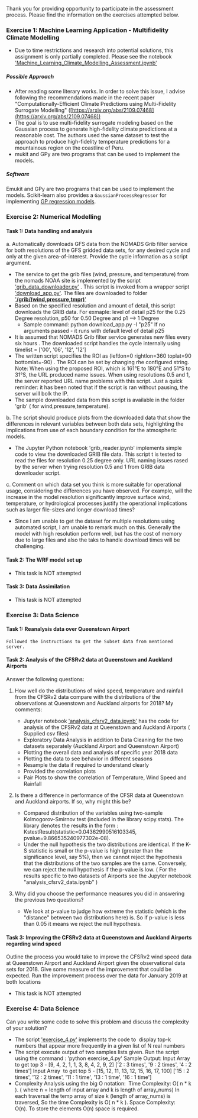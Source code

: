 
Thank you for providing opportunity to participate in the assessment process.
Please find the information on the exercises attempted below.

### Exercise 1: Machine Learning Application - Multifidelity Climate Modelling

- Due to time restrictions and research into potential solutions, this assignment is only partially completed. Please see the notebook ['Machine_Learning_Climate_Modelling_Assessment.ipynb'](https://github.com/yunusrf/bs_yrf_assessment/blob/main/Machine_Learning_Climate_Modelling_Assessment.ipynb)
 
##### Possible Approach

-   After reading some literary works. In order to solve this issue, I advise following the recommendations made in the recent paper "Computationally-Efficient Climate Predictions using Multi-Fidelity Surrogate Modelling" ([https://arxiv.org/abs/2109.07468](https://arxiv.org/abs/2109.07468))
- The goal is to use multi-fidelity surrogate modeling based on the Gaussian process to generate high-fidelity climate predictions at a reasonable cost. The authors used the same dataset to test the approach to produce high-fidelity temperature predictions for a mountainous region on the coastline of Peru.
- mukit and GPy are two programs that can be used to implement the models. 

##### Software
Emukit and GPy are two programs that can be used to implement the models. Scikit-learn also provides a `GaussianProcessRegressor` for implementing [GP regression models](http://scikit-learn.org/stable/modules/gaussian_process.html#gaussian-process-regression-gpr).

### Exercise 2: Numerical Modelling

#### Task 1: Data handling and analysis

a. Automatically downloads GFS data from the NOMADS Grib filter service for both resolutions of the GFS gridded data sets, for any desired cycle and only at the given area-of-interest. Provide the cycle information as a script argument.

-  The service to get the grib files (wind, pressure, and temperature) from the nomads NOAA site is implemented by the script ['grib_data_downloader.py'](https://github.com/yunusrf/bs_yrf_assessment/blob/main/grib_data_downloader.py) . This script is invoked from a wrapper script ['download_app.py'](https://github.com/yunusrf/bs_yrf_assessment/blob/main/download_app.py).   The files are downloaded to folder ['**/grib/(wind,pressure,tmpr)**'](https://github.com/yunusrf/bs_yrf_assessment/tree/main/grib/res-0.25)
-  Based on the specified resolution and amount of detail, this script downloads the GRIB data.
	For exmaple: level of detail p25 for the 0.25 Degree resolution, p50 for 0.50 Degree and p1 --> 1 Degree
	- Sample command:  python download_app.py -l "p25" 
		If no arguments passed - it runs with default level of detail p25
- It is assumed that NOMADS Grib filter service generates new files every six hours . The downloaded script handles the cycle internally using timelist = ['00', '06', '12', '12']	
- The written script  specifies the ROI  as (leftlon=0 rightlon=360 toplat=90 bottomlat=-90) . The ROI can be set by changing rhe configured string. Note: When using the proposed ROI, which is 161°E to 180°E and 51°S to 31°S, the URL produced name issues. When using resolutions 0.5 and 1, the server reported URL name problems with this script. Just a quick reminder: it has been noted that if the script is ran without pausing, the server will bolk the IP.
- The sample downloaded data from this script is available in the folder 'grib' ( for wind,pressure,temperature).
	
b. The script should produce plots from the downloaded data that show the differences in relevant variables between both data sets, highlighting the implications from use of each boundary condition for the atmospheric models.
- The Jupyter Python notebook 'grib_reader.ipynb' implements simple code to view the downloaded GRIB file data. This script t is tested to read the files for resolution 0.25  degree only. URL naming issues rased by the server when trying  resolution 0.5 and 1 from GRIB data downloader script.

c. Comment on which data set you think is more suitable for operational usage, considering the differences you have observed. For example, will the increase in the model resolution significantly improve surface wind, temperature, or hydrological processes justify the operational implications such as larger file-sizes and longer download times?
- Since I am unable to get the dataset for multiple resolutions using automated script, I am unable to remark much on this. Generally the model with high resolution perform well, but has the cost of memory due to large files and also the taks to handle download times will be challenging.


#### Task 2: The WRF model set up

- This task is NOT attempted

#### Task 3: Data Assimilation

 * This task is NOT attempted


### Exercise 3: Data Science

#### Task 1: Reanalysis data over Queenstown Airport

	Followed the instructions to get the Subset data from mentioned server.

#### Task 2: Analysis of the CFSRv2 data at Queenstown and Auckland Airports

  Answer the following questions:

1. How well do the distributions of wind speed, temperature and rainfall from the CFSRv2 data compare with the distributions of the observations at Queenstown and Auckland airports for 2018?
		My comments:
	- Jupyter notebook ['analysis_cfsrv2_data.ipynb'](https://github.com/yunusrf/bs_yrf_assessment/blob/main/analysis_cfsrv2_data.ipynb) has the code for analysis of the CFSRv2 data at Queenstown and Auckland Airports ( Supplied csv files)
	- Exploratory Data Analysis in addition to Data Cleaning for the two datasets separately (Auckland Airport and Queenstown Airport)
	 - Plotting the overall data and analysis of specific year 2018 data
	 - Plotting the data to see behavior in different seasons 
	 - Resample the data if required to understand clearly
	 - Provided the correlation plots
	 - Pair Plots to show the correlation of Temperature, Wind Speed and Rainfall 

2. Is there a difference in performance of the CFSR data at Queenstown and Auckland airports. If so, why might this be?
	- Compared distribution of the  variables using two-sample Kolmogorov-Smirnov test (included in the library scipy.stats).  The library denotes the results in the form : KstestResult(statistic=0.04362990516103345, pvalue=9.866535240977302e-08). 
	- Under the null hypothesis the two distributions are identical. If the K-S statistic is small or the p-value is high (greater than the significance level, say 5%), then we cannot reject the hypothesis that the distributions of the two samples are the same. Conversely, we can reject the null hypothesis if the p-value is low. ( For the results specific to two datasets of Airports see the Jupyter notebook "analysis_cfsrv2_data.ipynb" )
	

3. Why did you choose the performance measures you did in answering the previous two questions?
	- We look at p-value to judge how extreme the statistic (which is the "distance" between two distributions here) is. So if p-value is less than 0.05 it means we reject the null hypothesis.


#### Task 3: Improving the CFSRv2 data at Queenstown and Auckland Airports regarding wind speed

Outline the process you would take to improve the CFSRv2 wind speed data at Queenstown Airport and Auckland Airport given the observational data sets for 2018. Give some measure of the improvement that could be expected. Run the improvement process over the data for January 2019 at both locations
- This task is NOT attempted

### Exercise 4: Data Science

Can you write some code to solve this problem and discuss the complexity of your solution?

- The script ['exercise_4.py'](https://github.com/yunusrf/bs_yrf_assessment/blob/main/exercise_4.py)  implements the code to  display top-k numbers that appear more frequently in a given list of N real numbers
- The script execute output of two samples lists given. Run the script using the command : 'python exercise_4.py'
	Sample Output:
		Input Array  to get top 3 - [9, 4, 2, 1, 1, 3, 8, 4, 2, 9, 2]
		['2 : 3 times', '9 : 2 times', '4 : 2 times']
		Input Array  to get top 5 - [15, 12, 11, 13, 12, 15, 16, 17, 100]
		['15 : 2 times', '12 : 2 times', '11 : 1 time', '13 : 1 time', '16 : 1 time']
- Complexity Analysis using the big O notation: 
	Time Complexity: O( n * k ). ( where n = length of input array and k is length of array_nums)
	In each traversal the temp array of size k (length of array_nums) is traversed, So the time Complexity is O( n * k ).
	Space Complexity: O(n). To store the elements O(n) space is required.	
